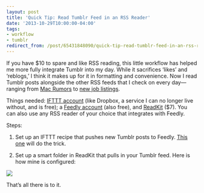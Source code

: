 ```yaml
---
layout: post 
title: 'Quick Tip: Read Tumblr Feed in an RSS Reader' 
date: '2013-10-29T10:00:00-04:00' 
tags: 
- workflow 
- tumblr 
redirect_from: /post/65431848090/quick-tip-read-tumblr-feed-in-an-rss-reader/
---
```


If you have $10 to spare and like RSS reading, this little workflow has helped me more fully integrate Tumblr into my day. While it sacrifices ‘likes’ and ‘reblogs,’ I think it makes up for it in formatting and convenience. Now I read Tumblr posts alongside the other RSS feeds that I check on every day—ranging from [Mac Rumors](http://www.macrumors.com/) to [new job listings](http://academicjobs.wikia.com/wiki/American_Studies_2014).

Things needed: [IFTTT account](https://ifttt.com/) (like Dropbox, a service I can no longer live without, and is free); a [Feedly account](http://www.feedly.com/) (also free), and [ReadKit](https://itunes.apple.com/app/readkit/id588726889?ls=1&mt=12) ($7). You can also use any RSS reader of your choice that integrates with Feedly.

Steps:

1.  Set up an IFTTT recipe that pushes new Tumblr posts to Feedly. [This one](https://ifttt.com/recipes/99715) will do the trick.

2.  Set up a smart folder in ReadKit that pulls in your Tumblr feed. Here is how mine is configured:

![](http://d.pr/8ZQu+)

That’s all there is to it.

